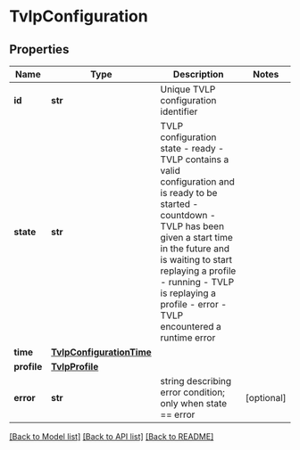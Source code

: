 # TvlpConfiguration

## Properties
Name | Type | Description | Notes
------------ | ------------- | ------------- | -------------
**id** | **str** | Unique TVLP configuration identifier | 
**state** | **str** | TVLP configuration state - ready - TVLP contains a valid configuration and is ready to be started - countdown - TVLP has been given a start time in the future and is waiting to start replaying a profile - running - TVLP is replaying a profile - error - TVLP encountered a runtime error  | 
**time** | [**TvlpConfigurationTime**](TvlpConfigurationTime.md) |  | 
**profile** | [**TvlpProfile**](TvlpProfile.md) |  | 
**error** | **str** | string describing error condition; only when state &#x3D;&#x3D; error | [optional] 

[[Back to Model list]](../README.md#documentation-for-models) [[Back to API list]](../README.md#documentation-for-api-endpoints) [[Back to README]](../README.md)


